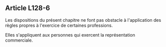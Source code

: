Article L128-6
----
Les dispositions du présent chapitre ne font pas obstacle à l'application des
règles propres à l'exercice de certaines professions.

Elles s'appliquent aux personnes qui exercent la représentation commerciale.
